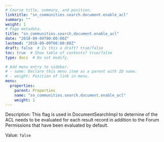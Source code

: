 ```yaml
---
# Course title, summary, and position.
linktitle: "sn_communities.search.document.enable_acl"
summary: ""
weight: 1
# Page metadata.
title: "sn_communities.search.document.enable_acl"
date: "2018-09-09T00:00:00Z"
lastmod: "2018-09-09T00:00:00Z"
draft: false  # Is this a draft? true/false
toc: true  # Show table of contents? true/false
type: docs  # Do not modify.

# Add menu entry to sidebar.
# - name: Declare this menu item as a parent with ID name.
# - weight: Position of link in menu.
menu:
  properties:
    parent: Properties
    name: "sn_communities.search.document.enable_acl"
    weight: 1
---
```


Description: This flag is used in DocumentSearchImpl to deternine of the ACL needs to be evaluated for each result record in addition to the Forum Permissions that have been evaluated by default.


Value: `false`